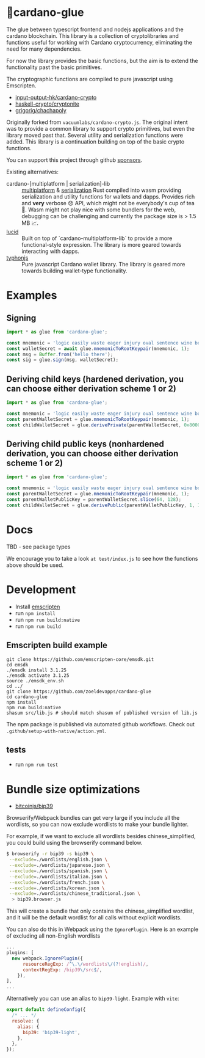# 🧴cardano-glue

The glue between typescript frontend and nodejs applications and the cardano blockchain. This library is a collection of cryptolibraries and functions useful for working with Cardano cryptocurrency, eliminating the need for many dependencies.

For now the library provides the basic functions, but the aim is to extend the functionality past the basic primitives.

The cryptographic functions are compiled to pure javascript using Emscripten.

- [input-output-hk/cardano-crypto](https://github.com/input-output-hk/cardano-crypto/tree/master/cbits)
- [haskell-crypto/cryptonite](https://github.com/haskell-crypto/cryptonite)
- [grigorig/chachapoly](https://github.com/grigorig/chachapoly)

Originally forked from `vacuumlabs/cardano-crypto.js`. The original intent was to provide a common library to support crypto primitives, but even the library moved past that. Several utility and serialization functions were added. This library is a continuation building on top of the basic crypto functions.

You can support this project through github [sponsors](https://github.com/sponsors/zoeldevapps).

Existing alternatives:

<dl>
<dt>cardano-[multiplatform | serialization]-lib</dt>
<dd><a href="https://github.com/dcspark/cardano-multiplatform-lib" target="_blank">multiplatform</a> & <a href="https://github.com/emurgo/cardano-serialization-lib" target="_blank">serialization</a> Rust compiled into wasm providing serialization and utility functions for wallets and dapps. Provides rich and <b>very</b> verbose 😞 API, which might not be everybody's cup of tea 🍵. Wasm might not play nice with some bundlers for the web, debugging can be challenging and currently the package size is > 1.5 MB 📈.</dd>
<dt><a href="https://github.com/spacebudz/lucid" target="_blank">lucid</a></dt>
<dd>Built on top of `cardano-multiplatform-lib` to provide a more functional-style expression. The library is more geared towards interacting with dapps.</dd>
<dt><a href="https://github.com/StricaHQ/typhonjs" target="_blank">typhonjs</a></dt>
<dd>Pure javascript Cardano wallet library. The library is geared more towards building wallet-type functionality.</dd>
</dl>

# Examples

## Signing

```javascript
import * as glue from 'cardano-glue';

const mnemonic = 'logic easily waste eager injury oval sentence wine bomb embrace gossip supreme';
const walletSecret = await glue.mnemonicToRootKeypair(mnemonic, 1);
const msg = Buffer.from('hello there');
const sig = glue.sign(msg, walletSecret);
```

## Deriving child keys (hardened derivation, you can choose either derivation scheme 1 or 2)

```javascript
import * as glue from 'cardano-glue';

const mnemonic = 'logic easily waste eager injury oval sentence wine bomb embrace gossip supreme';
const parentWalletSecret = glue.mnemonicToRootKeypair(mnemonic, 1);
const childWalletSecret = glue.derivePrivate(parentWalletSecret, 0x80000001, 1);
```

## Deriving child public keys (nonhardened derivation, you can choose either derivation scheme 1 or 2)

```javascript
import * as glue from 'cardano-glue';

const mnemonic = 'logic easily waste eager injury oval sentence wine bomb embrace gossip supreme';
const parentWalletSecret = glue.mnemonicToRootKeypair(mnemonic, 1);
const parentWalletPublicKey = parentWalletSecret.slice(64, 128);
const childWalletSecret = glue.derivePublic(parentWalletPublicKey, 1, 1);
```

# Docs

TBD - see package types

We encourage you to take a look `at test/index.js` to see how the functions above should be used.

# Development

- Install [emscripten](http://kripken.github.io/emscripten-site/docs/getting_started/downloads.html#installation-instructions)
- run `npm install`
- run `npm run build:native`
- run `npm run build`

## Emscripten build example

```
git clone https://github.com/emscripten-core/emsdk.git
cd emsdk
./emsdk install 3.1.25
./emsdk activate 3.1.25
source ./emsdk_env.sh
cd ../
git clone https://github.com/zoeldevapps/cardano-glue
cd cardano-glue
npm install
npm run build:native
shasum src/lib.js # should match shasum of published version of lib.js
```

The npm package is published via automated github workflows. Check out `.github/setup-with-native/action.yml`.

## tests

- run `npm run test`

# Bundle size optimizations

- [bitcoinjs/bip39](https://github.com/bitcoinjs/bip39)

Browserify/Webpack bundles can get very large if you include all the wordlists, so you can now exclude wordlists to make your bundle lighter.

For example, if we want to exclude all wordlists besides chinese_simplified, you could build using the browserify command below.

```bash
$ browserify -r bip39 -s bip39 \
 --exclude=./wordlists/english.json \
 --exclude=./wordlists/japanese.json \
 --exclude=./wordlists/spanish.json \
 --exclude=./wordlists/italian.json \
 --exclude=./wordlists/french.json \
 --exclude=./wordlists/korean.json \
 --exclude=./wordlists/chinese_traditional.json \
  > bip39.browser.js
```

This will create a bundle that only contains the chinese_simplified wordlist, and it will be the default wordlist for all calls without explicit wordlists.

You can also do this in Webpack using the `IgnorePlugin`. Here is an example of excluding all non-English wordlists

```javascript
...
plugins: [
  new webpack.IgnorePlugin({
      resourceRegExp: /^\.\/wordlists\/(?!english)/,
      contextRegExp: /bip39\/src$/,
    }),
],
...
```

Alternatively you can use an alias to `bip39-light`. Example with `vite`:

```js
export default defineConfig({
  /* ... */
  resolve: {
    alias: {
      bip39: 'bip39-light',
    },
  },
});
```

